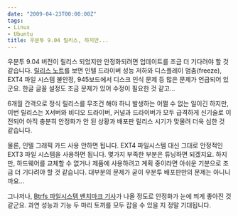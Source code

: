 ```yaml
---
date: "2009-04-23T00:00:00Z"
tags:
- Linux
- Ubuntu
title: 우분투 9.04 릴리스, 하지만...
---
```


우분투 9.04 버전이 릴리스 되었지만 안정화되려면 업데이트를 조금 더 기다려야 할 것 같습니다. [릴리스 노트](http://www.ubuntu.com/getubuntu/releasenotes/904)를 보면 인텔 드라이버 성능 저하와 디스플레이 멈춤(freeze), EXT4 파일 시스템 불안정, 945보드에서 디스크 인식 문제 등 많은 문제가 언급되어 있군요. 한글 글꼴 설정도 조금 문제가 있어 수정이 필요한 것 같고...

6개월 간격으로 정식 릴리스를 무조건 해야 하니 발생하는 어쩔 수 없는 일이긴 하지만, 이번 릴리스는 X서버와 비디오 드라이버, 커널과 드라이버가 모두 급격하게 신기술로 이전되어 아직 충분히 안정화가 안 된 상황과 배포판 릴리스 시기가 맞물려 더욱 심한 것 같습니다.

물론, 인텔 그래픽 카드 사용 안하면 됩니다. EXT4 파일시스템 대신 그대로 안정적인 EXT3 파일 시스템을 사용하면 됩니다. 몇가지 부족한 부분은 튜닝하면 되겠지요. 하지만, 하드웨어를 교체할 수 없거나 제품에 사용하려고 계획 중이라면 아쉬운 기분으로 조금 더 기다려야 할 것 같습니다. 대부분의 문제가 굳이 우분투 배포판만의 문제는 아니니까요...

그나저나, [Btrfs 파일시스템 벤치마크 기사](http://www.linux-mag.com/id/7308/)가 나올 정도로 안정화가 눈에 띄게 좋아진 것 같군요. 과연 성능과 기능 두 마리 토끼를 모두 잡을 수 있을 지 정말 기대됩니다.
